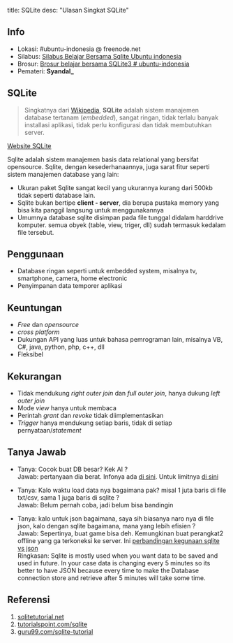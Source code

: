 title: SQLite
desc: "Ulasan Singkat SQLite"


## Info

- Lokasi: #ubuntu-indonesia @ freenode.net
- Silabus: [Silabus Belajar Bersama Sqlite Ubuntu indonesia](https://gist.github.com/taufiqur-rahman/f41af77c2cc81d226c158c800b7d221c)
- Brosur: [Brosur belajar bersama SQLite3 # ubuntu-indonesia](https://www.dropbox.com/s/dbh55fbdx91gs7y/browsur.png?dl=0)
- Pemateri: **Syandal_**

## SQLite

> Singkatnya dari [Wikipedia](https://id.wikipedia.org/wiki/SQLite), __SQLite__ adalah sistem manajemen database tertanam (_embedded_), sangat ringan, tidak terlalu banyak installasi aplikasi, tidak perlu konfigurasi dan tidak membutuhkan server.

[Website SQLite](https://sqlite.org/)

Sqlite adalah sistem manajemen basis data relational yang bersifat opensource.
Sqlite, dengan kesederhanaannya, juga sarat fitur seperti sistem manajemen database yang lain:

- Ukuran paket Sqlite sangat kecil yang ukurannya kurang dari 500kb tidak seperti database lain.
- Sqlite bukan bertipe __client - server__, dia berupa pustaka memory yang bisa kita panggil langsung untuk menggunakannya
- Umumnya database sqlite disimpan pada file tunggal didalam harddrive komputer. semua obyek (table, view, triger, dll) sudah termasuk kedalam file tersebut.

## Penggunaan

- Database ringan seperti untuk embedded system, misalnya tv, smartphone, camera, home electronic
- Penyimpanan data temporer aplikasi

## Keuntungan

- _Free_ dan _opensource_
- _cross platform_
- Dukungan API yang luas untuk bahasa pemrograman lain, misalnya VB, C#, java, python, php, c++, dll
- Fleksibel

## Kekurangan

- Tidak mendukung _right outer join_ dan _full outer join_, hanya dukung _left outer join_
- Mode _view_ hanya untuk membaca
- Perintah _grant_ dan _revoke_ tidak diimplementasikan
- _Trigger_ hanya mendukung setiap baris, tidak di setiap pernyataan/_statement_

## Tanya Jawab

- Tanya: Cocok buat DB besar? Kek AI ? <br/>
  Jawab: pertanyaan dia berat. Infonya ada [di sini](https://stackoverflow.com/questions/1033309/sqlite-for-large-data-sets). Untuk limitnya [di sini](https://www.sqlite.org/limits.html)

- Tanya: Kalo waktu load data nya bagaimana pak? misal 1 juta baris di file txt/csv, sama 1 juga baris di sqlite ? <br/>
  Jawab: Belum pernah coba, jadi belum bisa bandingin

- Tanya: kalo untuk json bagaimana, saya sih biasanya naro nya di file json, kalo dengan sqlite bagaimana, mana yang lebih efisien ? <br/>
  Jawab: Sepertinya, buat game bisa deh. Kemungkinan buat perangkat2 offline yang ga terkoneksi ke server. Ini [perbandingan kegunaan sqlite vs json](https://stackoverflow.com/questions/8652005/json-file-vs-sqlite-android) <br/>
  Ringkasan: Sqlite is mostly used when you want data to be saved and used in future. In your case data is changing every 5 minutes so its better to have JSON because every time to make the Database connection store and retrieve after 5 minutes will take some time.

## Referensi

1. [sqlitetutorial.net](http://www.sqlitetutorial.net/)
2. [tutorialspoint.com/sqlite](https://www.tutorialspoint.com/sqlite/)
3. [guru99.com/sqlite-tutorial](http://www.guru99.com/sqlite-tutorial.html)